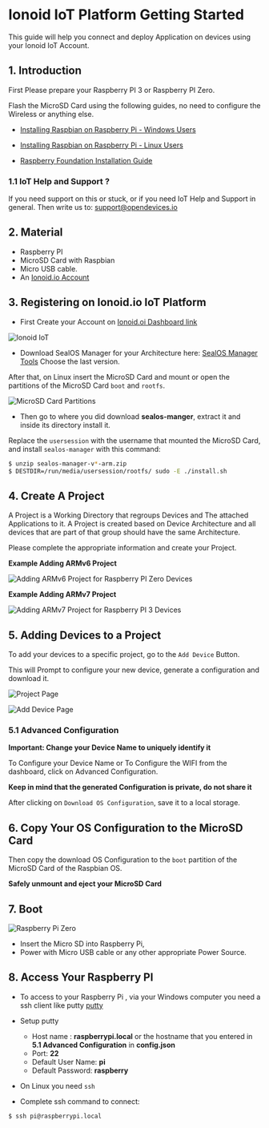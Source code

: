 # Ionoid IoT Platform Getting Started

This guide will help you connect and deploy Application on devices
using your Ionoid IoT Account.


## 1. Introduction

First Please prepare your Raspberry PI 3 or Raspberry PI Zero.

Flash the MicroSD Card using the following guides, no need to configure
the Wireless or anything else.

* [Installing Raspbian on Raspberry Pi - Windows
Users](https://github.com/opendevices/iot.apps/blob/master/doc/od-iot-raspbian-rpi-zero-windows.md)


* [Installing Raspbian on Raspberry Pi -
Linux Users](https://github.com/opendevices/iot.apps/blob/master/doc/od-iot-install-raspbian-linux-gui.md)


* [Raspberry Foundation Installation
Guide](https://www.raspberrypi.org/documentation/installation/installing-images/)


### 1.1 IoT Help and Support ?

If you need support on this or stuck, or if you need IoT Help and
Support in general. Then write us to: support@opendevices.io




## 2. Material

* Raspberry PI
* MicroSD Card with Raspbian
* Micro USB cable.
* An [Ionoid.io Account](https://dashboard.ionoid.io/)





## 3. Registering on Ionoid.io IoT Platform

* First Create your Account on [Ionoid.oi Dashboard link](https://dashboard.ionoid.io/)

![Ionoid IoT](https://raw.githubusercontent.com/opendevices/iot.apps/master/gettingstarted/images/ionoid.png)


* Download SealOS Manager for your Architecture here: [SealOS Manager Tools](https://github.com/opendevices/packages/tree/master/sealos-manager/download/beta)
Choose the last version.


After that, on Linux insert the MicroSD Card and mount or open the partitions of the
MicroSD Card `boot` and `rootfs`.


![MicroSD Card Partitions](https://raw.githubusercontent.com/opendevices/iot.apps/master/gettingstarted/images/sdcard-boot-and-rootfs.png)



* Then go to where you did download **sealos-manger**, extract it and inside its directory install it.

Replace the `usersession` with the username that mounted the MicroSD Card, and
install `sealos-manager` with this command:

```bash
$ unzip sealos-manager-v*-arm.zip
$ DESTDIR=/run/media/usersession/rootfs/ sudo -E ./install.sh
```

## 4. Create A Project

A Project is a Working Directory that regroups Devices and The attached
Applications to it. A Project is created based on Device Architecture
and all devices that are part of that group should have the same
Architecture.


Please complete the appropriate information and create your Project.


**Example Adding ARMv6 Project**

![Adding ARMv6 Project for Raspberry PI Zero Devices](https://raw.githubusercontent.com/opendevices/iot.apps/master/gettingstarted/images/project-armv6.png)


**Example Adding ARMv7 Project**

![Adding ARMv7 Project for Raspberry PI 3 Devices](https://raw.githubusercontent.com/opendevices/iot.apps/master/gettingstarted/images/project-armv7.png)


## 5. Adding Devices to a Project

To add your devices to a specific project, go to the `Add Device`
Button.

This will Prompt to configure your new device, generate a configuration
and download it.


![Project Page](https://raw.githubusercontent.com/opendevices/iot.apps/master/gettingstarted/images/project-page.png)

![Add Device Page](https://raw.githubusercontent.com/opendevices/iot.apps/master/gettingstarted/images/add-device.png)


### 5.1 Advanced Configuration

**Important: Change your Device Name to uniquely identify it**


To Configure your Device Name or To Configure the WIFI from the
dashboard, click on Advanced Configuration.

**Keep in mind that the generated Configuration is private, do not share
it**


After clicking on `Download OS Configuration`, save it to a local
storage.


## 6. Copy Your OS Configuration to the MicroSD Card

Then copy the download OS Configuration to the `boot` partition of the MicroSD
Card of the Raspbian OS.

**Safely unmount and eject your MicroSD Card**


## 7. Boot

![Raspberry Pi Zero](https://github.com/opendevices/iot.apps/blob/master/gettingstarted/images/RpiZero.jpg)

- Insert the Micro SD into Raspberry Pi,
- Power with Micro USB cable or any other appropriate Power Source.



## 8. Access Your Raspberry PI

- To access to your Raspberry Pi , via your Windows computer you need a ssh client
  like putty [putty](https://www.chiark.greenend.org.uk/~sgtatham/putty/latest.html)

- Setup putty
  * Host name : **raspberrypi.local** or the hostname that you entered
  in **5.1 Advanced Configuration** in **config.json**
  * Port: **22**
  * Default User Name: **pi**
  * Default Password: **raspberry**



- On Linux you need `ssh`

- Complete ssh command to connect:

```bash
$ ssh pi@raspberrypi.local
```

